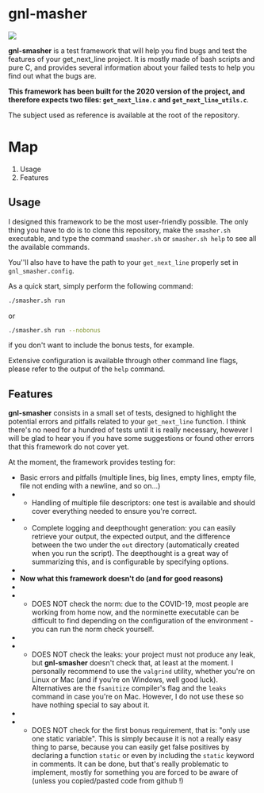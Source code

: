 # gnl-masher
![](https://i.imgur.com/0UWAtlh.png)


**gnl-smasher** is a test framework that will help you find bugs and test the features of your get_next_line project. It is mostly made of bash scripts and pure C, and provides several information about your failed tests to help you find out what the bugs are.


**This framework has been built for the 2020 version of the project, and therefore expects two files: `get_next_line.c` and `get_next_line_utils.c`**.


The subject used as reference is available at the root of the repository.

# Map
1. Usage
2. Features

## Usage

I designed this framework to be the most user-friendly possible. The only thing you have to do is to clone this repository, make the `smasher.sh` executable, and type the command `smasher.sh` or `smasher.sh help` to see all the available commands.


You''ll also have to have the path to your `get_next_line` properly set in `gnl_smasher.config`.


As a quick start, simply perform the following command:
```bash
./smasher.sh run
```
or
```bash
./smasher.sh run --nobonus
```
if you don't want to include the bonus tests, for example.

Extensive configuration is available through other command line flags, please refer to the output of the `help` command.

## Features

**gnl-smasher** consists in a small set of tests, designed to highlight the potential errors and pitfalls related to your `get_next_line` function. I think there's no need for a hundred of tests until it is really necessary, however I will be glad to hear you if you have some suggestions or found other errors that this framework do not cover yet.


At the moment, the framework provides testing for:

- Basic errors and pitfalls (multiple lines, big lines, empty lines, empty file, file not ending with a newline, and so on...)
- - Handling of multiple file descriptors: one test is available and should cover everything needed to ensure you're correct.
- - Complete logging and deepthought generation: you can easily retrieve your output, the expected output, and the difference between the two under the `out` directory (automatically created when you run the script). The deepthought is a great way of summarizing this, and is configurable by specifying options.
-
- **Now what this framework doesn't do (and for good reasons)**
-
- - DOES NOT check the norm: due to the COVID-19, most people are working from home now, and the norminette executable can be difficult to find depending on the configuration of the environment - you can run the norm check yourself.
-
- - DOES NOT	check the leaks: your project must not produce any leak, but **gnl-smasher** doesn't check that, at least at the moment. I personally recommend to use the `valgrind` utility, whether you're on Linux or Mac (and if you're on Windows, well good luck). Alternatives are the `fsanitize` compiler's flag and the `leaks` command in case you're on Mac. However, I do not use these so have nothing special to say about it.
-
- - DOES NOT check for the first bonus requirement, that is: "only use one static variable". This is simply because it is not a really easy thing to parse, because you can easily get false positives by declaring a function `static` or even by including the `static` keyword in comments. It can be done, but that's really problematic to implement, mostly for something you are forced to be aware of (unless you copied/pasted code from github !)
